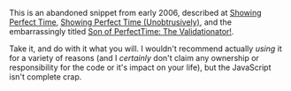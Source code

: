 This is an abandoned snippet from early 2006, described at [Showing Perfect Time][1], [Showing Perfect Time (Unobtrusively)][2], and the embarrassingly titled [Son of PerfectTime: The Validationator!][3].

Take it, and do with it what you will.  I wouldn't recommend actually _using_ it for a variety of reasons (and I _certainly_ don't claim any ownership or responsibility for the code or it's impact on your life), but the JavaScript isn't complete crap.

[1]: http://redhanded.hobix.com/inspect/showingPerfectTime.html         "why_: 'Showing Perfect Time'"
[2]: http://mikewest.org/archive/showing-perfect-time-unobtrusively     "Mike West: 'Showing Perfect Time (Unobtrusively)'"
[3]: http://mikewest.org/archive/son-of-perfecttime-the-validationator  "Mike West: 'Son of PerfectTime: The Validationator!'"